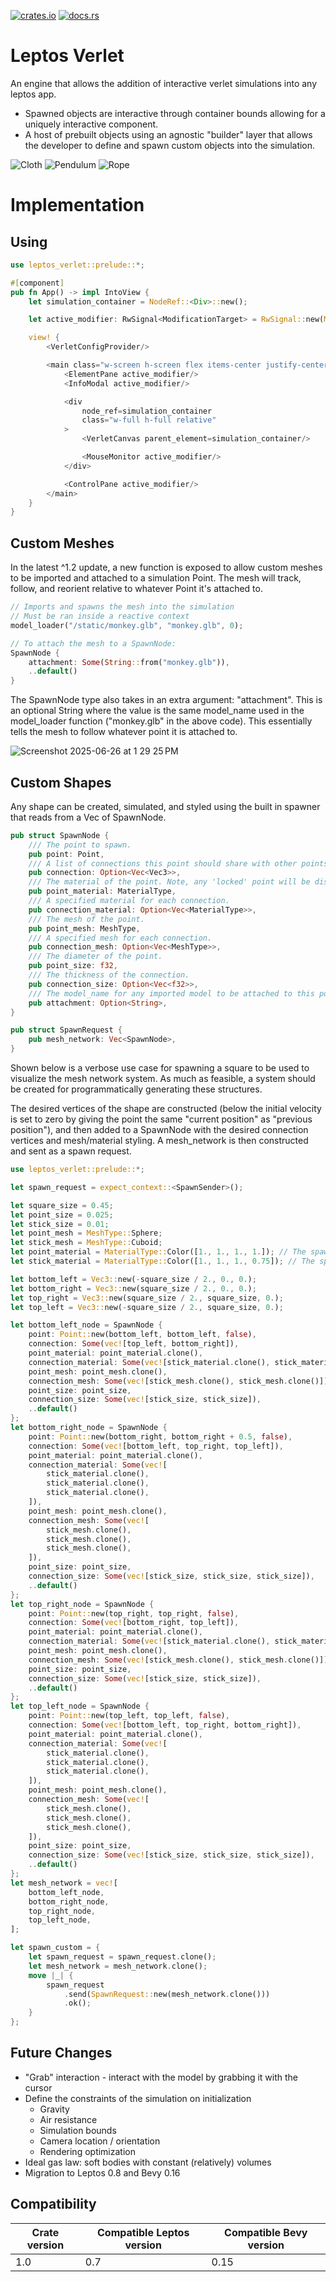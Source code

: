 [![crates.io](https://img.shields.io/crates/v/leptos_verlet.svg)](https://crates.io/crates/leptos_verlet)
[![docs.rs](https://docs.rs/leptos_verlet/badge.svg)](https://docs.rs/leptos_verlet)

# Leptos Verlet

An engine that allows the addition of interactive verlet simulations into any leptos app.

- Spawned objects are interactive through container bounds allowing for a uniquely interactive component.
- A host of prebuilt objects using an agnostic "builder" layer that allows the developer to define and spawn custom objects into the simulation.

![Cloth](https://github.com/user-attachments/assets/f89de049-1c1f-402b-84d5-e8dea601a3db)
![Pendulum](https://github.com/user-attachments/assets/ed8f5c25-766e-41b0-a849-c2462c62f0ad)
![Rope](https://github.com/user-attachments/assets/8b6b1229-d510-4c40-89f6-fcb07aa85ea5)

# Implementation

## Using

```rust
use leptos_verlet::prelude::*;

#[component]
pub fn App() -> impl IntoView {
    let simulation_container = NodeRef::<Div>::new();

    let active_modifier: RwSignal<ModificationTarget> = RwSignal::new(ModificationTarget::None);

    view! {
        <VerletConfigProvider/>

        <main class="w-screen h-screen flex items-center justify-center overflow-hidden relative">
            <ElementPane active_modifier/>
            <InfoModal active_modifier/>

            <div
                node_ref=simulation_container
                class="w-full h-full relative"
            >
                <VerletCanvas parent_element=simulation_container/>

                <MouseMonitor active_modifier/>
            </div>

            <ControlPane active_modifier/>
        </main>
    }
}
```

## Custom Meshes

In the latest ^1.2 update, a new function is exposed to allow custom meshes to be imported and attached to a simulation Point. The mesh will track, follow, and reorient relative to whatever Point it's attached to.

```rust
// Imports and spawns the mesh into the simulation
// Must be ran inside a reactive context
model_loader("/static/monkey.glb", "monkey.glb", 0);

// To attach the mesh to a SpawnNode:
SpawnNode {
    attachment: Some(String::from("monkey.glb")),
    ..default()
}
```

The SpawnNode type also takes in an extra argument: "attachment". This is an optional String where the value is the same model_name used in the model_loader function ("monkey.glb" in the above code). This essentially tells the mesh to follow whatever point it is attached to.

![Screenshot 2025-06-26 at 1 29 25 PM](https://github.com/user-attachments/assets/bbfeb4fc-a994-4049-829a-996a6a78fab5)

## Custom Shapes

Any shape can be created, simulated, and styled using the built in spawner that reads from a Vec of SpawnNode.

```rust
pub struct SpawnNode {
    /// The point to spawn.
    pub point: Point,
    /// A list of connections this point should share with other points.
    pub connection: Option<Vec<Vec3>>,
    /// The material of the point. Note, any 'locked' point will be displayed as red.
    pub point_material: MaterialType,
    /// A specified material for each connection.
    pub connection_material: Option<Vec<MaterialType>>,
    /// The mesh of the point.
    pub point_mesh: MeshType,
    /// A specified mesh for each connection.
    pub connection_mesh: Option<Vec<MeshType>>,
    /// The diameter of the point.
    pub point_size: f32,
    /// The thickness of the connection.
    pub connection_size: Option<Vec<f32>>,
    /// The model_name for any imported model to be attached to this point.
    pub attachment: Option<String>,
}

pub struct SpawnRequest {
    pub mesh_network: Vec<SpawnNode>,
}
```

Shown below is a verbose use case for spawning a square to be used to visualize the mesh network system. As much as feasible, a system should be created for programmatically generating these structures.

The desired vertices of the shape are constructed (below the initial velocity is set to zero by giving the point the same "current position" as "previous position"), and then added to a SpawnNode with the desired connection vertices and mesh/material styling. A mesh_network is then constructed and sent as a spawn request.

```rust
use leptos_verlet::prelude::*;

let spawn_request = expect_context::<SpawnSender>();

let square_size = 0.45;
let point_size = 0.025;
let stick_size = 0.01;
let point_mesh = MeshType::Sphere;
let stick_mesh = MeshType::Cuboid;
let point_material = MaterialType::Color([1., 1., 1., 1.]); // The spawned points will be pure white
let stick_material = MaterialType::Color([1., 1., 1., 0.75]); // The spawned connections will be opaque white

let bottom_left = Vec3::new(-square_size / 2., 0., 0.);
let bottom_right = Vec3::new(square_size / 2., 0., 0.);
let top_right = Vec3::new(square_size / 2., square_size, 0.);
let top_left = Vec3::new(-square_size / 2., square_size, 0.);

let bottom_left_node = SpawnNode {
    point: Point::new(bottom_left, bottom_left, false),
    connection: Some(vec![top_left, bottom_right]),
    point_material: point_material.clone(),
    connection_material: Some(vec![stick_material.clone(), stick_material.clone()]),
    point_mesh: point_mesh.clone(),
    connection_mesh: Some(vec![stick_mesh.clone(), stick_mesh.clone()]),
    point_size: point_size,
    connection_size: Some(vec![stick_size, stick_size]),
    ..default()
};
let bottom_right_node = SpawnNode {
    point: Point::new(bottom_right, bottom_right + 0.5, false),
    connection: Some(vec![bottom_left, top_right, top_left]),
    point_material: point_material.clone(),
    connection_material: Some(vec![
        stick_material.clone(),
        stick_material.clone(),
        stick_material.clone(),
    ]),
    point_mesh: point_mesh.clone(),
    connection_mesh: Some(vec![
        stick_mesh.clone(),
        stick_mesh.clone(),
        stick_mesh.clone(),
    ]),
    point_size: point_size,
    connection_size: Some(vec![stick_size, stick_size, stick_size]),
    ..default()
};
let top_right_node = SpawnNode {
    point: Point::new(top_right, top_right, false),
    connection: Some(vec![bottom_right, top_left]),
    point_material: point_material.clone(),
    connection_material: Some(vec![stick_material.clone(), stick_material.clone()]),
    point_mesh: point_mesh.clone(),
    connection_mesh: Some(vec![stick_mesh.clone(), stick_mesh.clone()]),
    point_size: point_size,
    connection_size: Some(vec![stick_size, stick_size]),
    ..default()
};
let top_left_node = SpawnNode {
    point: Point::new(top_left, top_left, false),
    connection: Some(vec![bottom_left, top_right, bottom_right]),
    point_material: point_material.clone(),
    connection_material: Some(vec![
        stick_material.clone(),
        stick_material.clone(),
        stick_material.clone(),
    ]),
    point_mesh: point_mesh.clone(),
    connection_mesh: Some(vec![
        stick_mesh.clone(),
        stick_mesh.clone(),
        stick_mesh.clone(),
    ]),
    point_size: point_size,
    connection_size: Some(vec![stick_size, stick_size, stick_size]),
    ..default()
};
let mesh_network = vec![
    bottom_left_node,
    bottom_right_node,
    top_right_node,
    top_left_node,
];

let spawn_custom = {
    let spawn_request = spawn_request.clone();
    let mesh_network = mesh_network.clone();
    move |_| {
        spawn_request
            .send(SpawnRequest::new(mesh_network.clone()))
            .ok();
    }
};
```

## Future Changes

- "Grab" interaction - interact with the model by grabbing it with the cursor
- Define the constraints of the simulation on initialization
  - Gravity
  - Air resistance
  - Simulation bounds
  - Camera location / orientation
  - Rendering optimization
- Ideal gas law: soft bodies with constant (relatively) volumes
- Migration to Leptos 0.8 and Bevy 0.16

## Compatibility

| Crate version | Compatible Leptos version | Compatible Bevy version |
| ------------- | ------------------------- | ----------------------- |
| 1.0           | 0.7                       | 0.15                    |
